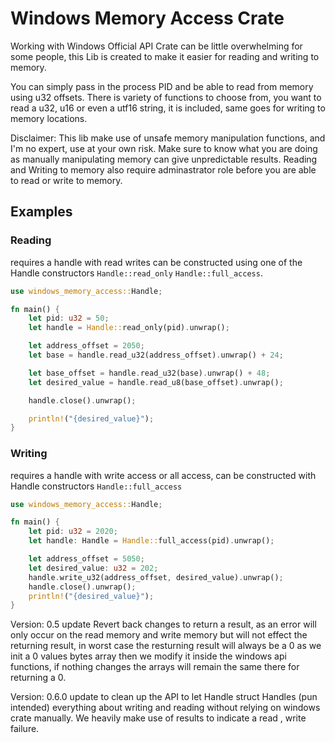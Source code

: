 # Windows Memory Access Crate
Working with Windows Official API Crate can be little overwhelming for some people, this Lib is created to make it easier for reading and writing to memory.

You can simply pass in the process PID  and be able to read from memory using u32 offsets. There is variety of functions to choose from, you want to read a u32, u16 or even a utf16 string, it is included, same goes for writing to memory locations.

Disclaimer: This lib make use of unsafe memory manipulation functions, and I'm no expert, use at your own risk. Make sure to know what you are doing as manually manipulating memory can give unpredictable results. Reading and Writing to memory also require adminastrator role before you are able to read or write to memory.

## Examples

### Reading
requires a handle with read writes can be constructed using one of the Handle constructors `Handle::read_only` `Handle::full_access`.
```rs
use windows_memory_access::Handle;

fn main() {
    let pid: u32 = 50;
    let handle = Handle::read_only(pid).unwrap();

    let address_offset = 2050;
    let base = handle.read_u32(address_offset).unwrap() + 24;

    let base_offset = handle.read_u32(base).unwrap() + 48;
    let desired_value = handle.read_u8(base_offset).unwrap();

    handle.close().unwrap();

    println!("{desired_value}");
}
```

### Writing
requires a handle with write access or all access, can be constructed with Handle constructors `Handle::full_access`
```rs
use windows_memory_access::Handle;

fn main() {
    let pid: u32 = 2020;
    let handle: Handle = Handle::full_access(pid).unwrap();

    let address_offset = 5050;
    let desired_value: u32 = 202;
    handle.write_u32(address_offset, desired_value).unwrap();
    handle.close().unwrap();
    println!("{desired_value}");
}
```

Version: 0.5 update Revert back changes to return a result, as an error will only occur on the read memory and write memory but will not effect the returning result, in worst case the resturning result will always be a 0 as we init a 0 values bytes array then we modify it inside the windows api functions, if nothing changes the arrays will remain the same there for returning a 0.

Version: 0.6.0 update to clean up the API to let Handle struct Handles (pun intended) everything about writing and reading without relying on windows crate manually. We heavily make use of results to indicate a read , write failure.
